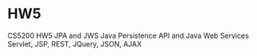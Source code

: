 # HW5
CS5200 HW5 JPA and JWS
Java Persistence API and Java Web Services
Servlet, JSP, REST, JQuery, JSON, AJAX
